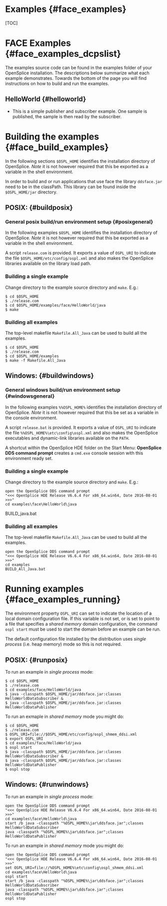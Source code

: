 Examples                                                                        {#face_examples}
========

[TOC]

FACE Examples                                                                   {#face_examples_dcpslist}
=============

The examples source code can be found in the examples folder of your OpenSplice installation.
The descriptions below summarize what each example demonstrates. Towards the bottom of the page
you will find instructions on how to build and run the examples.

HelloWorld                                                                              {#helloworld}
----------
- This is a simple publisher and subscriber example. One sample is published, the sample
is then read by the subscriber.



Building the examples                                           {#face_build_examples}
=========================================

In the following sections `$OSPL_HOME` identifies the installation directory of
OpenSplice. *Note* it is not however required that this be exported as a variable
in the shell environment.

In order to build and or run applications that use face the library `ddsface.jar` need to be in the classPath.
This library can be found inside the `$OSPL_HOME/jar` directory.


POSIX:                                                                                  {#buildposix}
------

### General posix build/run environment setup                                           {#posixgeneral}
In the following examples `$OSPL_HOME` identifies the installation directory of
OpenSplice. *Note* it is not however required that this be exported as a variable
in the shell environment.

A script `release.com` is provided. It exports a value of `OSPL_URI` to indicate
the file `$OSPL_HOME/etc/config/ospl.xml` and also makes the OpenSplice libraries
available on the library load path.

### Building a single example

Change directory to the example source directory and `make`. E.g.:

    $ cd $OSPL_HOME
    $ ./release.com
    $ cd $OSPL_HOME/examples/face/HelloWorld/java
    $ make

### Building all examples

The top-level makefile `Makefile.All_Java` can be used to build all
the examples.

    $ cd $OSPL_HOME
    $ ./release.com
    $ cd $OSPL_HOME/examples
    $ make -f Makefile.All_Java

Windows:                                                                                {#buildwindows}
--------

### General windows build/run environment setup                                         {#windowsgeneral}

In the following examples `%%OSPL_HOME%` identifies the installation directory of
OpenSplice. *Note* it is not however required that this be set as a variable
in the console environment.

A script `release.bat` is provided. It exports a value of `OSPL_URI` to indicate
the file `%%OSPL_HOME%\etc\config\ospl.xml` and also makes the OpenSplice
executables and dynamic-link libraries available on the `PATH`.

A shortcut within the OpenSplice HDE folder on the Start Menu: **OpenSplice DDS
command prompt** creates a `cmd.exe` console session with this environment ready
set.

### Building a single example

Change directory to the example source directory and `make`. E.g.:

    open the OpenSplice DDS command prompt
    "<<< OpenSplice HDE Release V6.6.4 For x86_64.win64, Date 2016-08-01 >>>"
    cd examples\face\HelloWorld\java
   BUILD_java.bat

### Building all examples

The top-level makefile `Makefile.All_Java` can be used to build all
the examples.

    open the OpenSplice DDS command prompt
    "<<< OpenSplice HDE Release V6.6.4 For x86_64.win64, Date 2016-08-01 >>>"
    cd examples
    BUILD_All_Java.bat

Running examples                                                               {#face_examples_running}
================

The environment property `OSPL_URI` can set to indicate the location of a local
domain configuration file. If this variable is not set, or is set to point to a
file that specifies a _shared memory_ domain configuration, the command
`ospl start` must be used to start the domain before an example can be run.

The default configuration file installed by the distribution uses _single process_
(i.e. heap memory) mode so this is not required.

POSIX:                                                                                  {#runposix}
------

To run an example in _single process_ mode:

    $ cd $OSPL_HOME
    $ ./release.com
    $ cd examples/face/HelloWorld/java
    $ java -classpath $OSPL_HOME/jar/ddsface.jar:classes HelloWorldDataSubscriber &
    $ java -classpath $OSPL_HOME/jar/ddsface.jar:classes HelloWorldDataPublisher

To run an exmaple in _shared memory_ mode you might do:

    $ cd $OSPL_HOME
    $ ./release.com
    $ OSPL_URI=file://$OSPL_HOME/etc/config/ospl_shmem_ddsi.xml
    $ export OSPL_URI
    $ cd examples/face/HelloWorld/java
    $ ospl start
    $ java -classpath $OSPL_HOME/jar/ddsface.jar:classes HelloWorldDataSubscriber &
    $ java -classpath $OSPL_HOME/jar/ddsface.jar:classes HelloWorldDataPublisher
    $ ospl stop

Windows:                                                                                {#runwindows}
--------

To run an example in _single process_ mode:

    open the OpenSplice DDS command prompt
    "<<< OpenSplice HDE Release V6.6.4 For x86_64.win64, Date 2016-08-01 >>>"
    cd examples\face\HelloWorld\java
    start /b java -classpath "%OSPL_HOME%\jar\ddsface.jar";classes HelloWorldDataSubscriber
    java -classpath "%OSPL_HOME%\jar\ddsface.jar";classes HelloWorldDataPublisher


To run an example in _shared memory_ mode you might do:

    open the OpenSplice DDS command prompt
    "<<< OpenSplice HDE Release V6.6.4 For x86_64.win64, Date 2016-08-01 >>>"
    set OSPL_URI=file://%OSPL_HOME%\etc\config\ospl_shmem_ddsi.xml
    cd examples\face\HelloWorld\java
    ospl start
    start /b java -classpath "%OSPL_HOME%\jar\ddsface.jar";classes HelloWorldDataSubscriber
    java -classpath "%OSPL_HOME%\jar\ddsface.jar";classes HelloWorldDataPublisher
    ospl stop
